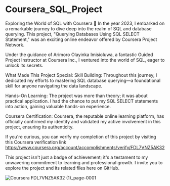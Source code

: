# Coursera_SQL_Project
Exploring the World of SQL with Coursera 🚀
In the year 2023, I embarked on a remarkable journey to dive deep into the realm of SQL and database querying. This project, "Querying Databases Using SQL SELECT Statement," was an exciting online endeavor offered by Coursera Project Network.

Under the guidance of Arimoro Olayinka Imisioluwa, a fantastic Guided Project Instructor at Coursera Inc., I ventured into the world of SQL, eager to unlock its secrets.

What Made This Project Special:
Skill Building: Throughout this journey, I dedicated my efforts to mastering SQL database querying—a foundational skill for anyone navigating the data landscape.

Hands-On Learning: The project was more than theory; it was about practical application. I had the chance to put my SQL SELECT statements into action, gaining valuable hands-on experience.

Coursera Certification: Coursera, the reputable online learning platform, has officially confirmed my identity and validated my active involvement in this project, ensuring its authenticity.

If you're curious, you can verify my completion of this project by visiting this Coursera verification link https://www.coursera.org/account/accomplishments/verify/FDL7VNZ5AK32

This project isn't just a badge of achievement; it's a testament to my unwavering commitment to learning and professional growth. I invite you to explore the project and its related files here on GitHub.

![Coursera FDL7VNZ5AK32 (1)_page-0001](https://github.com/shivam12345kesarwaniS/Coursera_SQL_Project/assets/138551775/af5e0cf5-38da-4f87-ae93-616ad1a8d551)
